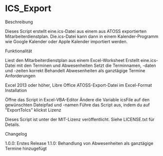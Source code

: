 # ICS_Export

Beschreibung

Dieses Script erstellt eine.ics-Datei aus einem aus ATOSS exportierten Mitarbeiterdienstplan. Die.ics-Datei kann dann in einem Kalender-Programm wie Google Kalender oder Apple Kalender importiert werden.

Funktionalität

Liest den Mitarbeiterdienstplan aus einem Excel-Worksheet
Erstellt eine.ics-Datei mit den Terminen und Abwesenheiten
Setzt die Terminnamen, -daten und -zeiten korrekt
Behandelt Abwesenheiten als ganztägige Termine
Anforderungen

Excel 2013 oder höher, Libre Office
ATOSS-Export-Datei im Excel-Format
Installation

Öffne das Script in Excel-VBA-Editor
Ändere die Variable icsFile auf den gewünschten Dateipfad und -namen
Führe das Script aus, indem du auf "ExportToIcs" klickst
Lizenz

Dieses Script ist unter der MIT-Lizenz veröffentlicht. Siehe LICENSE.txt für Details.

Changelog

1.0.0: Erstes Release
1.1.0: Behandlung von Abwesenheiten als ganztägige Termine hinzugefügt

